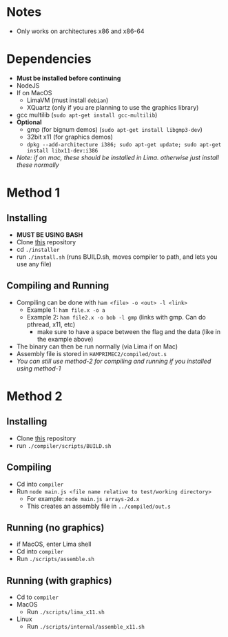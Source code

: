 # Notes
* Only works on architectures x86 and x86-64

# Dependencies
* **Must be installed before continuing**
* NodeJS
* If on MacOS
    * LimaVM (must install `debian`)
    * XQuartz (only if you are planning to use the graphics library)
* gcc multilib (`sudo apt-get install gcc-multilib`)
* **Optional**
    * gmp (for bignum demos) (`sudo apt-get install libgmp3-dev`)
    * 32bit x11 (for graphics demos)
    * `dpkg --add-architecture i386; sudo apt-get update; sudo apt-get install libx11-dev:i386`
* *Note: if on mac, these should be installed in Lima. otherwise just install these normally*

# Method 1

## Installing
* **MUST BE USING BASH**
* Clone [this](https://github.com/FISHARMNIC/HAMprimeC2/tree/main) repository
* cd `./installer`
* run `./install.sh` (runs BUILD.sh, moves compiler to path, and lets you use any file)

## Compiling and Running
* Compiling can be done with `ham <file> -o <out> -l <link>`
    * Example 1: `ham file.x -o a`
    * Example 2: `ham file2.x -o bob -l gmp` (links with gmp. Can do pthread, x11, etc)
        * make sure to have a space between the flag and the data (like in the example above)
* The binary can then be run normally (via Lima if on Mac)
* Assembly file is stored in `HAMPRIMEC2/compiled/out.s`
* *You can still use method-2 for compiling and running if you installed using method-1* 

# Method 2

## Installing
* Clone [this](https://github.com/FISHARMNIC/HAMprimeC2/tree/main) repository
* run `./compiler/scripts/BUILD.sh`

## Compiling
* Cd into `compiler`
* Run `node main.js <file name relative to test/working directory>`
    * For example: `node main.js arrays-2d.x`
    * This creates an assembly file in `../compiled/out.s`

## Running (no graphics)
* if MacOS, enter Lima shell
* Cd into `compiler`
* Run `./scripts/assemble.sh`

## Running (with graphics)

* Cd to `compiler`
* MacOS
    * Run `./scripts/lima_x11.sh`
* Linux
    * Run `./scripts/internal/assemble_x11.sh`